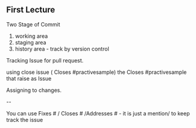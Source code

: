 ## First Lecture

Two Stage of Commit

1. working area
2. staging area
3. history area - track by version control

Tracking Issue for pull request.

using close issue ( Closes #practivesample) the Closes #practivesample that raise as Issue

Assigning to changes.

--

You can use Fixes # / Closes # /Addresses # - it is just a mention/  to keep track the issue
